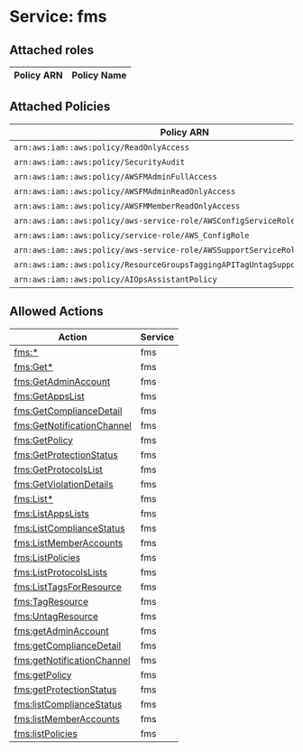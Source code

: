 # Service: fms

## Attached roles

| Policy ARN | Policy Name |
|------------|-------------|
## Attached Policies

| Policy ARN | Policy Name |
|------------|-------------|
| `arn:aws:iam::aws:policy/ReadOnlyAccess` | [ReadOnlyAccess](../policies.md#readonlyaccess) |
| `arn:aws:iam::aws:policy/SecurityAudit` | [SecurityAudit](../policies.md#securityaudit) |
| `arn:aws:iam::aws:policy/AWSFMAdminFullAccess` | [AWSFMAdminFullAccess](../policies.md#awsfmadminfullaccess) |
| `arn:aws:iam::aws:policy/AWSFMAdminReadOnlyAccess` | [AWSFMAdminReadOnlyAccess](../policies.md#awsfmadminreadonlyaccess) |
| `arn:aws:iam::aws:policy/AWSFMMemberReadOnlyAccess` | [AWSFMMemberReadOnlyAccess](../policies.md#awsfmmemberreadonlyaccess) |
| `arn:aws:iam::aws:policy/aws-service-role/AWSConfigServiceRolePolicy` | [AWSConfigServiceRolePolicy](../policies.md#awsconfigservicerolepolicy) |
| `arn:aws:iam::aws:policy/service-role/AWS_ConfigRole` | [AWS_ConfigRole](../policies.md#aws_configrole) |
| `arn:aws:iam::aws:policy/aws-service-role/AWSSupportServiceRolePolicy` | [AWSSupportServiceRolePolicy](../policies.md#awssupportservicerolepolicy) |
| `arn:aws:iam::aws:policy/ResourceGroupsTaggingAPITagUntagSupportedResources` | [ResourceGroupsTaggingAPITagUntagSupportedResources](../policies.md#resourcegroupstaggingapitaguntagsupportedresources) |
| `arn:aws:iam::aws:policy/AIOpsAssistantPolicy` | [AIOpsAssistantPolicy](../policies.md#aiopsassistantpolicy) |

## Allowed Actions

| Action | Service |
|--------|---------|
| [fms:*](../actions.md#fms:all) | fms |
| [fms:Get*](../actions.md#fms:getall) | fms |
| [fms:GetAdminAccount](../actions.md#fms:getadminaccount) | fms |
| [fms:GetAppsList](../actions.md#fms:getappslist) | fms |
| [fms:GetComplianceDetail](../actions.md#fms:getcompliancedetail) | fms |
| [fms:GetNotificationChannel](../actions.md#fms:getnotificationchannel) | fms |
| [fms:GetPolicy](../actions.md#fms:getpolicy) | fms |
| [fms:GetProtectionStatus](../actions.md#fms:getprotectionstatus) | fms |
| [fms:GetProtocolsList](../actions.md#fms:getprotocolslist) | fms |
| [fms:GetViolationDetails](../actions.md#fms:getviolationdetails) | fms |
| [fms:List*](../actions.md#fms:listall) | fms |
| [fms:ListAppsLists](../actions.md#fms:listappslists) | fms |
| [fms:ListComplianceStatus](../actions.md#fms:listcompliancestatus) | fms |
| [fms:ListMemberAccounts](../actions.md#fms:listmemberaccounts) | fms |
| [fms:ListPolicies](../actions.md#fms:listpolicies) | fms |
| [fms:ListProtocolsLists](../actions.md#fms:listprotocolslists) | fms |
| [fms:ListTagsForResource](../actions.md#fms:listtagsforresource) | fms |
| [fms:TagResource](../actions.md#fms:tagresource) | fms |
| [fms:UntagResource](../actions.md#fms:untagresource) | fms |
| [fms:getAdminAccount](../actions.md#fms:getadminaccount) | fms |
| [fms:getComplianceDetail](../actions.md#fms:getcompliancedetail) | fms |
| [fms:getNotificationChannel](../actions.md#fms:getnotificationchannel) | fms |
| [fms:getPolicy](../actions.md#fms:getpolicy) | fms |
| [fms:getProtectionStatus](../actions.md#fms:getprotectionstatus) | fms |
| [fms:listComplianceStatus](../actions.md#fms:listcompliancestatus) | fms |
| [fms:listMemberAccounts](../actions.md#fms:listmemberaccounts) | fms |
| [fms:listPolicies](../actions.md#fms:listpolicies) | fms |